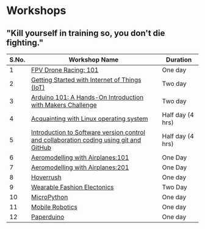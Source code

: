# Workshops
## **"Kill yourself in training so, you don't die fighting."**
|S.No.|Workshop Name|Duration|
|---|---|---|
|1|[FPV Drone Racing: 101](https://github.com/Team-SDIoT/SDIoT_Events/tree/master/Workshops/FPV-Drone-Racing-101)|One day|
|2|[Getting Started with Internet of Things (IoT)](https://github.com/Team-SDIoT/SDIoT_Events/tree/master/Workshops/Getting%20Started%20with%20Internet%20of%20Things%20-IoT)|Two day|
|3|[Arduino 101: A Hands-On Introduction with Makers Challenge](https://github.com/Team-SDIoT/SDIoT_Events/blob/master/Workshops/Arduino%20101-%20A%20Hands-On%20Introduction%20with%20Makers%20Challenge)|Two day|
|4|[Acquainting with Linux operating system](https://github.com/Team-SDIoT/SDIoT_Events/tree/master/Workshops/Linux-Operating-System-101)|Half day (4 hrs)|
|5|[Introduction to Software version control and collaboration coding using git and GitHub](https://github.com/Team-SDIoT/SDIoT_Events/tree/master/Workshops/Introduction-to-Github)|Half day (4 hrs)|
|6|[Aeromodelling with Airplanes:101](https://github.com/Team-SDIoT/SDIoT_Events/blob/master/Workshops/Aeromodeling_with_Airplanes:101)|One Day|
|7|[Aeromodelling with Airplanes:201](https://github.com/Team-SDIoT/SDIoT_Events/tree/master/Workshops/Aeromodeling_with_Airplanes:201)|One Day|
|8|[Hoverrush](https://github.com/Team-SDIoT/SDIoT_Events/blob/master/Workshops/Hoverrush)|One day|
|9|[Wearable Fashion Electonics](https://github.com/Team-SDIoT/SDIoT_Events/tree/master/Workshops/Wearable%20fashion%20Electronics)|Two Day|
|10|[MicroPython](https://github.com/Team-SDIoT/SDIoT_Events/tree/master/Workshops/Micro-Python)|One day|
|11|[Mobile Robotics](https://github.com/Team-SDIoT/SDIoT_Events/tree/master/Workshops/Mobile%20Robotics)|One day|
|12|[Paperduino](https://github.com/Team-SDIoT/SDIoT_Events/tree/master/Workshops/Paperduino)|One day|
